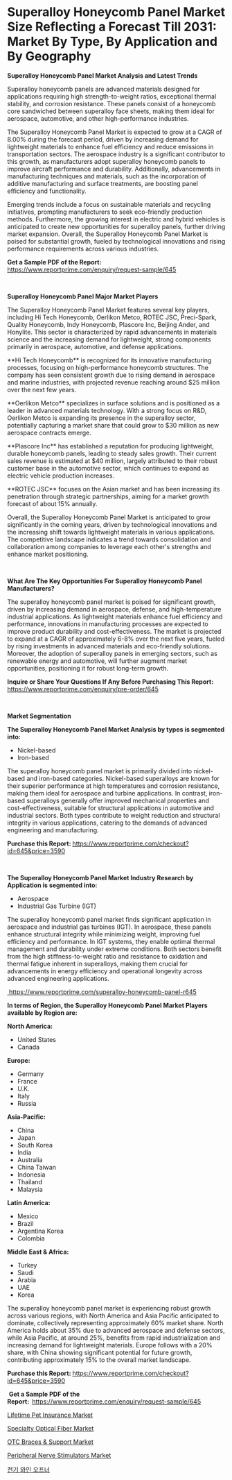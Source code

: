 <p><h1>Superalloy Honeycomb Panel Market Size Reflecting a Forecast Till 2031: Market By Type, By Application and By Geography</h1></p><p><strong>Superalloy Honeycomb Panel Market Analysis and Latest Trends</strong></p>
<p><p>Superalloy honeycomb panels are advanced materials designed for applications requiring high strength-to-weight ratios, exceptional thermal stability, and corrosion resistance. These panels consist of a honeycomb core sandwiched between superalloy face sheets, making them ideal for aerospace, automotive, and other high-performance industries.</p><p>The Superalloy Honeycomb Panel Market is expected to grow at a CAGR of 8.00% during the forecast period, driven by increasing demand for lightweight materials to enhance fuel efficiency and reduce emissions in transportation sectors. The aerospace industry is a significant contributor to this growth, as manufacturers adopt superalloy honeycomb panels to improve aircraft performance and durability. Additionally, advancements in manufacturing techniques and materials, such as the incorporation of additive manufacturing and surface treatments, are boosting panel efficiency and functionality.</p><p>Emerging trends include a focus on sustainable materials and recycling initiatives, prompting manufacturers to seek eco-friendly production methods. Furthermore, the growing interest in electric and hybrid vehicles is anticipated to create new opportunities for superalloy panels, further driving market expansion. Overall, the Superalloy Honeycomb Panel Market is poised for substantial growth, fueled by technological innovations and rising performance requirements across various industries.</p></p>
<p><strong>Get a Sample PDF of the Report:&nbsp;</strong> <a href="https://www.reportprime.com/enquiry/request-sample/645">https://www.reportprime.com/enquiry/request-sample/645</a></p>
<p>&nbsp;</p>
<p><strong>Superalloy Honeycomb Panel Major Market Players</strong></p>
<p><p>The Superalloy Honeycomb Panel Market features several key players, including Hi Tech Honeycomb, Oerlikon Metco, ROTEC JSC, Preci-Spark, Quality Honeycomb, Indy Honeycomb, Plascore Inc, Beijing Ander, and Honylite. This sector is characterized by rapid advancements in materials science and the increasing demand for lightweight, strong components primarily in aerospace, automotive, and defense applications.</p><p>**Hi Tech Honeycomb** is recognized for its innovative manufacturing processes, focusing on high-performance honeycomb structures. The company has seen consistent growth due to rising demand in aerospace and marine industries, with projected revenue reaching around $25 million over the next few years.</p><p>**Oerlikon Metco** specializes in surface solutions and is positioned as a leader in advanced materials technology. With a strong focus on R&D, Oerlikon Metco is expanding its presence in the superalloy sector, potentially capturing a market share that could grow to $30 million as new aerospace contracts emerge.</p><p>**Plascore Inc** has established a reputation for producing lightweight, durable honeycomb panels, leading to steady sales growth. Their current sales revenue is estimated at $40 million, largely attributed to their robust customer base in the automotive sector, which continues to expand as electric vehicle production increases.</p><p>**ROTEC JSC** focuses on the Asian market and has been increasing its penetration through strategic partnerships, aiming for a market growth forecast of about 15% annually.</p><p>Overall, the Superalloy Honeycomb Panel Market is anticipated to grow significantly in the coming years, driven by technological innovations and the increasing shift towards lightweight materials in various applications. The competitive landscape indicates a trend towards consolidation and collaboration among companies to leverage each other's strengths and enhance market positioning.</p></p>
<p>&nbsp;</p>
<p><strong>What Are The Key Opportunities For Superalloy Honeycomb Panel Manufacturers?</strong></p>
<p><p>The superalloy honeycomb panel market is poised for significant growth, driven by increasing demand in aerospace, defense, and high-temperature industrial applications. As lightweight materials enhance fuel efficiency and performance, innovations in manufacturing processes are expected to improve product durability and cost-effectiveness. The market is projected to expand at a CAGR of approximately 6-8% over the next five years, fueled by rising investments in advanced materials and eco-friendly solutions. Moreover, the adoption of superalloy panels in emerging sectors, such as renewable energy and automotive, will further augment market opportunities, positioning it for robust long-term growth.</p></p>
<p><strong>Inquire or Share Your Questions If Any Before Purchasing This Report:</strong> <a href="https://www.reportprime.com/enquiry/pre-order/645">https://www.reportprime.com/enquiry/pre-order/645</a></p>
<p>&nbsp;</p>
<p><strong>Market Segmentation</strong></p>
<p><strong>The Superalloy Honeycomb Panel Market Analysis by types is segmented into:</strong></p>
<p><ul><li>Nickel-based</li><li>Iron-based</li></ul></p>
<p><p>The superalloy honeycomb panel market is primarily divided into nickel-based and iron-based categories. Nickel-based superalloys are known for their superior performance at high temperatures and corrosion resistance, making them ideal for aerospace and turbine applications. In contrast, iron-based superalloys generally offer improved mechanical properties and cost-effectiveness, suitable for structural applications in automotive and industrial sectors. Both types contribute to weight reduction and structural integrity in various applications, catering to the demands of advanced engineering and manufacturing.</p></p>
<p><strong>Purchase this Report:&nbsp;</strong><a href="https://www.reportprime.com/checkout?id=645&price=3590">https://www.reportprime.com/checkout?id=645&price=3590</a></p>
<p>&nbsp;</p>
<p><strong>The Superalloy Honeycomb Panel Market Industry Research by Application is segmented into:</strong></p>
<p><ul><li>Aerospace</li><li>Industrial Gas Turbine (IGT)</li></ul></p>
<p><p>The superalloy honeycomb panel market finds significant application in aerospace and industrial gas turbines (IGT). In aerospace, these panels enhance structural integrity while minimizing weight, improving fuel efficiency and performance. In IGT systems, they enable optimal thermal management and durability under extreme conditions. Both sectors benefit from the high stiffness-to-weight ratio and resistance to oxidation and thermal fatigue inherent in superalloys, making them crucial for advancements in energy efficiency and operational longevity across advanced engineering applications.</p></p>
<p><a href="https://www.reportprime.com/superalloy-honeycomb-panel-r645">&nbsp;https://www.reportprime.com/superalloy-honeycomb-panel-r645</a></p>
<p><strong>In terms of Region, the Superalloy Honeycomb Panel Market Players available by Region are:</strong></p>
<p>
    <p> <strong> North America: </strong>
        <ul>
            <li>United States</li>
            <li>Canada</li>
        </ul>
        </p> 
    <p> <strong> Europe: </strong>
        <ul>
            <li>Germany</li>
            <li>France</li>
            <li>U.K.</li>
            <li>Italy</li>
            <li>Russia</li>
        </ul>
        </p> 
    <p> <strong> Asia-Pacific: </strong>
        <ul>
            <li>China</li>
            <li>Japan</li>
            <li>South Korea</li>
            <li>India</li>
            <li>Australia</li>
            <li>China Taiwan</li>
            <li>Indonesia</li>
            <li>Thailand</li>
            <li>Malaysia</li>
        </ul>
        </p> 
    <p> <strong> Latin America: </strong>
        <ul>
            <li>Mexico</li>
            <li>Brazil</li>
            <li>Argentina Korea</li>
            <li>Colombia</li>
        </ul>
        </p> 
    <p> <strong> Middle East & Africa: </strong>
        <ul>
            <li>Turkey</li>
            <li>Saudi</li>
            <li>Arabia</li>
            <li>UAE</li>
            <li>Korea</li>
        </ul>
    </p>
    </p>
<p><p>The superalloy honeycomb panel market is experiencing robust growth across various regions, with North America and Asia Pacific anticipated to dominate, collectively representing approximately 60% market share. North America holds about 35% due to advanced aerospace and defense sectors, while Asia Pacific, at around 25%, benefits from rapid industrialization and increasing demand for lightweight materials. Europe follows with a 20% share, with China showing significant potential for future growth, contributing approximately 15% to the overall market landscape.</p></p>
<p><strong>Purchase this Report: </strong><a href="https://www.reportprime.com/checkout?id=645&price=3590">https://www.reportprime.com/checkout?id=645&price=3590</a></p>
<p>&nbsp;<strong>Get a Sample PDF of the Report:&nbsp;&nbsp;</strong><a href="https://www.reportprime.com/enquiry/request-sample/645">https://www.reportprime.com/enquiry/request-sample/645</a></p>
<p><strong></strong></p>
<p><p><a href="https://medium.com/@natoshajacobsk69/how-will-the-lifetime-pet-insurance-market-evolve-market-growth-analysis-for-the-year-2024-2031-d4c449c648e0">Lifetime Pet Insurance Market</a></p><p><a href="https://github.com/RickHolmes3/Market-Research-Report-List-6/blob/main/specialty-optical-fiber-market.md">Specialty Optical Fiber Market</a></p><p><a href="https://www.linkedin.com/pulse/market-insights-global-otc-braces-support-forecast-innovation-ujfkf?trackingId=Fx6SUMLlSSCBbxJl6EvRKw%3D%3D">OTC Braces & Support Market</a></p><p><a href="https://medium.com/@valeriecruz61/peripheral-nerve-stimulators-market-investigation-industry-evolution-and-forecast-till-2031-61e4431c8341">Peripheral Nerve Stimulators Market</a></p><p><a href="https://medium.com/@macking460/%EC%84%B1%EC%9E%A5-%EC%9E%A0%EC%9E%AC%EB%A0%A5-%EB%B0%9C%ED%9C%98-2024%EB%85%84%EB%B6%80%ED%84%B0-2031%EB%85%84%EA%B9%8C%EC%A7%80%EC%9D%98-%EC%A0%84%EA%B8%B0-%EC%99%80%EC%9D%B8-%EC%98%A4%ED%94%84%EB%84%88-%EC%8B%9C%EC%9E%A5%EC%97%90-%EB%8C%80%ED%95%9C-%EC%8B%9C%EC%9E%A5-%EC%A0%84%EB%9E%B5-%EB%B6%84%EC%84%9D-%EC%98%88%EC%B8%A1-5f3e54d49526">전기 와인 오프너</a></p></p>